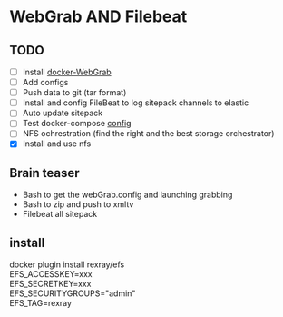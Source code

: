# WebGrab AND Filebeat

## TODO

- [ ] Install [docker-WebGrab](https://github.com/linuxserver/docker-webgrabplus)
- [ ] Add configs
- [ ] Push data to git (tar format)
- [ ] Install and config FileBeat to log sitepack channels to elastic
- [ ] Auto update sitepack
- [ ] Test docker-compose [config](https://docs.docker.com/compose/compose-file/#long-syntax)
- [ ] NFS ochrestration (find the right and the best storage orchestrator)
- [x] Install and use nfs

## Brain teaser

- Bash to get the webGrab.config and launching grabbing
- Bash to zip and push to xmltv
- Filebeat all sitepack

## install

docker plugin install rexray/efs \
  EFS_ACCESSKEY=xxx \
  EFS_SECRETKEY=xxx \
  EFS_SECURITYGROUPS="admin" \
  EFS_TAG=rexray